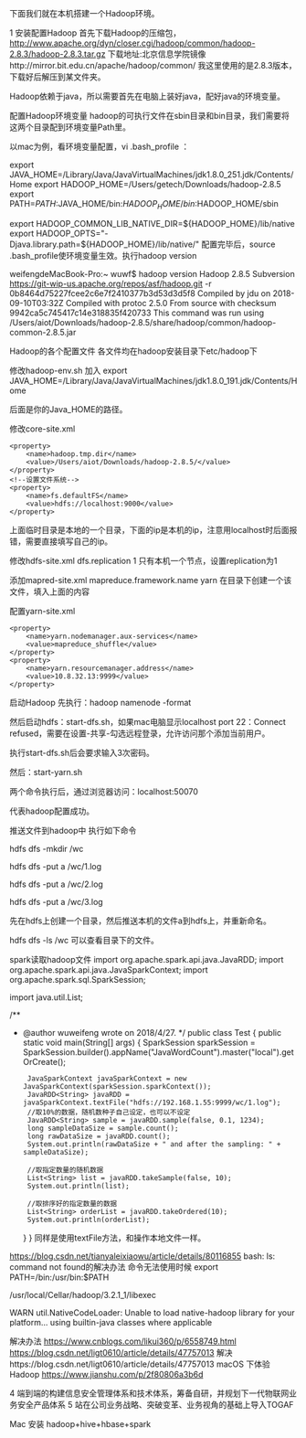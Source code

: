 下面我们就在本机搭建一个Hadoop环境。

1 安装配置Hadoop
首先下载Hadoop的压缩包，http://www.apache.org/dyn/closer.cgi/hadoop/common/hadoop-2.8.3/hadoop-2.8.3.tar.gz
下载地址:北京信息学院镜像http://mirror.bit.edu.cn/apache/hadoop/common/
我这里使用的是2.8.3版本，下载好后解压到某文件夹。

Hadoop依赖于java，所以需要首先在电脑上装好java，配好java的环境变量。

配置Hadoop环境变量
hadoop的可执行文件在sbin目录和bin目录，我们需要将这两个目录配到环境变量Path里。

以mac为例，看环境变量配置，vi .bash_profile ：

export JAVA_HOME=/Library/Java/JavaVirtualMachines/jdk1.8.0_251.jdk/Contents/Home
export HADOOP_HOME=/Users/getech/Downloads/hadoop-2.8.5
export PATH=$PATH:$JAVA_HOME/bin:$HADOOP_HOME/bin:$HADOOP_HOME/sbin

export HADOOP_COMMON_LIB_NATIVE_DIR=${HADOOP_HOME}/lib/native
export HADOOP_OPTS="-Djava.library.path=${HADOOP_HOME}/lib/native/"
配置完毕后，source .bash_profile使环境变量生效。执行hadoop version

weifengdeMacBook-Pro:~ wuwf$ hadoop version
Hadoop 2.8.5
Subversion https://git-wip-us.apache.org/repos/asf/hadoop.git -r 0b8464d75227fcee2c6e7f2410377b3d53d3d5f8
Compiled by jdu on 2018-09-10T03:32Z
Compiled with protoc 2.5.0
From source with checksum 9942ca5c745417c14e318835f420733
This command was run using /Users/aiot/Downloads/hadoop-2.8.5/share/hadoop/common/hadoop-common-2.8.5.jar

Hadoop的各个配置文件
各文件均在hadoop安装目录下etc/hadoop下

修改hadoop-env.sh
加入  export JAVA_HOME=/Library/Java/JavaVirtualMachines/jdk1.8.0_191.jdk/Contents/Home

后面是你的Java_HOME的路径。

修改core-site.xml
<configuration>
<!--设置临时目录-->
    <property>
        <name>hadoop.tmp.dir</name>
        <value>/Users/aiot/Downloads/hadoop-2.8.5/</value>
    </property>
    <!--设置文件系统-->
    <property>
        <name>fs.defaultFS</name>
        <value>hdfs://localhost:9000</value>
    </property>
</configuration>

上面临时目录是本地的一个目录，下面的ip是本机的ip，注意用localhost时后面报错，需要直接填写自己的ip。

修改hdfs-site.xml
<configuration>
    <property>
        <name>dfs.replication</name>
        <value>1</value>
    </property>
</configuration>
只有本机一个节点，设置replication为1

添加mapred-site.xml
<configuration>
    <property>
        <name>mapreduce.framework.name</name>
        <value>yarn</value>
    </property>
</configuration>
在目录下创建一个该文件，填入上面的内容

配置yarn-site.xml
<configuration>

<!-- Site specific YARN configuration properties -->
    <property>
        <name>yarn.nodemanager.aux-services</name>
        <value>mapreduce_shuffle</value>
    </property>
    <property>
        <name>yarn.resourcemanager.address</name>
        <value>10.8.32.13:9999</value>
    </property>
</configuration>

启动Hadoop
先执行：hadoop namenode -format

然后启动hdfs：start-dfs.sh，如果mac电脑显示localhost port 22：Connect refused，需要在设置-共享-勾选远程登录，允许访问那个添加当前用户。

执行start-dfs.sh后会要求输入3次密码。

然后：start-yarn.sh

两个命令执行后，通过浏览器访问：localhost:50070


代表hadoop配置成功。

推送文件到hadoop中
执行如下命令

hdfs dfs -mkdir /wc

hdfs dfs -put a /wc/1.log

hdfs dfs -put a /wc/2.log

hdfs dfs -put a /wc/3.log

先在hdfs上创建一个目录，然后推送本机的文件a到hdfs上，并重新命名。

hdfs dfs -ls /wc  可以查看目录下的文件。

spark读取hadoop文件
import org.apache.spark.api.java.JavaRDD;
import org.apache.spark.api.java.JavaSparkContext;
import org.apache.spark.sql.SparkSession;

import java.util.List;

/**
 * @author wuweifeng wrote on 2018/4/27.
 */
public class Test {
    public static void main(String[] args) {
        SparkSession sparkSession = SparkSession.builder().appName("JavaWordCount").master("local").getOrCreate();

        JavaSparkContext javaSparkContext = new JavaSparkContext(sparkSession.sparkContext());
        JavaRDD<String> javaRDD = javaSparkContext.textFile("hdfs://192.168.1.55:9999/wc/1.log");
        //取10%的数据，随机数种子自己设定，也可以不设定
        JavaRDD<String> sample = javaRDD.sample(false, 0.1, 1234);
        long sampleDataSize = sample.count();
        long rawDataSize = javaRDD.count();
        System.out.println(rawDataSize + " and after the sampling: " + sampleDataSize);

        //取指定数量的随机数据
        List<String> list = javaRDD.takeSample(false, 10);
        System.out.println(list);

        //取排序好的指定数量的数据
        List<String> orderList = javaRDD.takeOrdered(10);
        System.out.println(orderList);
    }
}
同样是使用textFile方法，和操作本地文件一样。


https://blog.csdn.net/tianyaleixiaowu/article/details/80116855
bash: ls: command not found的解决办法
命令无法使用时候 
export PATH=/bin:/usr/bin:$PATH



/usr/local/Cellar/hadoop/3.2.1_1/libexec

WARN util.NativeCodeLoader: Unable to load native-hadoop library for your platform... using builtin-java classes where applicable


解决办法 https://www.cnblogs.com/likui360/p/6558749.html
https://blog.csdn.net/ligt0610/article/details/47757013
解决https://blog.csdn.net/ligt0610/article/details/47757013
macOS 下体验 Hadoop
 https://www.jianshu.com/p/2f80806a3b6d
 
 

4 端到端的构建信息安全管理体系和技术体系，筹备自研，并规划下一代物联网业务安全产品体系
5 站在公司业务战略、突破变革、业务视角的基础上导入TOGAF


Mac 安装 hadoop+hive+hbase+spark